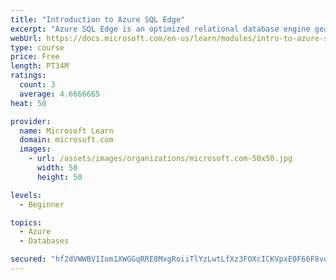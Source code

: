 ```yaml
---
title: "Introduction to Azure SQL Edge"
excerpt: "Azure SQL Edge is an optimized relational database engine geared for IoT and IoT Edge deployments. It provides capabilities to create a high-performance data storage and processing layer for IoT applications and solutions."
webUrl: https://docs.microsoft.com/en-us/learn/modules/intro-to-azure-sql-edge/
type: course
price: Free
length: PT34M
ratings:
  count: 3
  average: 4.6666665
heat: 50

provider:
  name: Microsoft Learn
  domain: microsoft.com
  images:
    - url: /assets/images/organizations/microsoft.com-50x50.jpg
      width: 50
      height: 50

levels:
  - Beginner

topics:
  - Azure
  - Databases

secured: "hf2dVWWBV1Iom1XWGGqRRE8MxgRoiiTlYzLwtLfXz3FOXcICKVpxE0F66F8vqS+5DeVo+5tfEiUvQFuPdoAXSF0mxGwQ6z1Rt+/O2rneUelPd0E/WE/WXA2nl7VIgZiLHZDXK13iQWxS39pmek8Z2jNxzFncoOtzHUOBwABkOK9aKeLxunZlQs/UEI8CzuOsf4Nd5WSQyl2tE/7XqPfr+yTUa75KhWSkRGvU9o13YWwsRNeO4M9rK2EWMDEBvTEkKpkScyzNuEiQSOO1g84nc+Ii3Cp4TwYtQacEuYXbCNq+pk4KsUENtrhnNYVB0bVKeCavOCQt9opBZ29s7U8vFaXgN6byG76k92ZE98hHy3El6USmpweD3AXeYj8kjbeDvDi2/GgS2tUoK9jRulEByBp/czI2pF8wa+231Cw7mMI=;dCF37SgbrDCV7kX0w83nlQ=="
---
```



